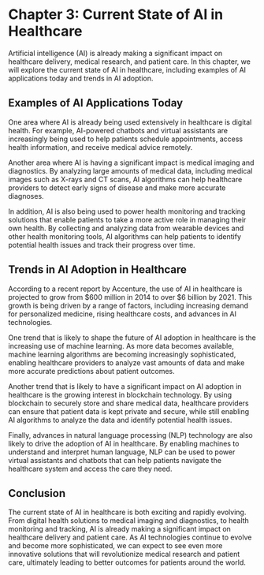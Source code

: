 Chapter 3: Current State of AI in Healthcare
============================================

Artificial intelligence (AI) is already making a significant impact on healthcare delivery, medical research, and patient care. In this chapter, we will explore the current state of AI in healthcare, including examples of AI applications today and trends in AI adoption.

Examples of AI Applications Today
---------------------------------

One area where AI is already being used extensively in healthcare is digital health. For example, AI-powered chatbots and virtual assistants are increasingly being used to help patients schedule appointments, access health information, and receive medical advice remotely.

Another area where AI is having a significant impact is medical imaging and diagnostics. By analyzing large amounts of medical data, including medical images such as X-rays and CT scans, AI algorithms can help healthcare providers to detect early signs of disease and make more accurate diagnoses.

In addition, AI is also being used to power health monitoring and tracking solutions that enable patients to take a more active role in managing their own health. By collecting and analyzing data from wearable devices and other health monitoring tools, AI algorithms can help patients to identify potential health issues and track their progress over time.

Trends in AI Adoption in Healthcare
-----------------------------------

According to a recent report by Accenture, the use of AI in healthcare is projected to grow from $600 million in 2014 to over $6 billion by 2021. This growth is being driven by a range of factors, including increasing demand for personalized medicine, rising healthcare costs, and advances in AI technologies.

One trend that is likely to shape the future of AI adoption in healthcare is the increasing use of machine learning. As more data becomes available, machine learning algorithms are becoming increasingly sophisticated, enabling healthcare providers to analyze vast amounts of data and make more accurate predictions about patient outcomes.

Another trend that is likely to have a significant impact on AI adoption in healthcare is the growing interest in blockchain technology. By using blockchain to securely store and share medical data, healthcare providers can ensure that patient data is kept private and secure, while still enabling AI algorithms to analyze the data and identify potential health issues.

Finally, advances in natural language processing (NLP) technology are also likely to drive the adoption of AI in healthcare. By enabling machines to understand and interpret human language, NLP can be used to power virtual assistants and chatbots that can help patients navigate the healthcare system and access the care they need.

Conclusion
----------

The current state of AI in healthcare is both exciting and rapidly evolving. From digital health solutions to medical imaging and diagnostics, to health monitoring and tracking, AI is already making a significant impact on healthcare delivery and patient care. As AI technologies continue to evolve and become more sophisticated, we can expect to see even more innovative solutions that will revolutionize medical research and patient care, ultimately leading to better outcomes for patients around the world.
